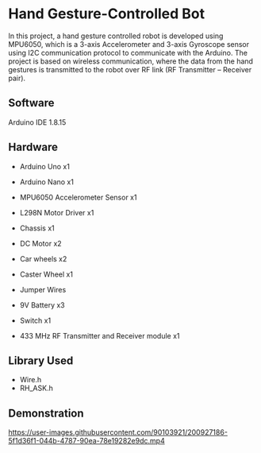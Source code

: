
# Hand Gesture-Controlled Bot

In this project, a hand gesture controlled robot is developed using MPU6050, which is a 3-axis Accelerometer and 3-axis Gyroscope sensor using I2C communication protocol to communicate with the Arduino. The project is based on wireless communication, where the data from the hand gestures is transmitted to the robot over RF link (RF Transmitter – Receiver pair).




## Software

Arduino IDE 1.8.15


## Hardware

- Arduino Uno x1

- Arduino Nano x1

- MPU6050 Accelerometer Sensor x1

- L298N Motor Driver x1

- Chassis x1

- DC Motor x2

- Car wheels x2

- Caster Wheel x1

- Jumper Wires

- 9V Battery x3

- Switch x1

- 433 MHz RF Transmitter and Receiver module x1
## Library Used

- Wire.h
- RH_ASK.h
## Demonstration



https://user-images.githubusercontent.com/90103921/200927186-5f1d36f1-044b-4787-90ea-78e19282e9dc.mp4

